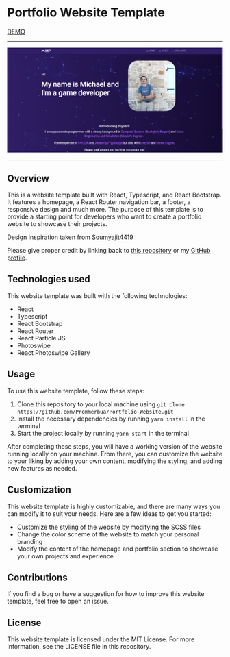 # Portfolio Website Template <br/>   

[DEMO](https://michaelprommer.com/)

---

![Screenshot of Your Website Homepage](./src/Assets/Images/ReadMeHeader.PNG)

---
## Overview

This is a website template built with React, Typescript, and React Bootstrap. It features a homepage, a React Router navigation bar, a footer, a responsive design and much more. The purpose of this template is to provide a starting point for developers who want to create a portfolio website to showcase their projects.

Design Inspiration taken from [Soumyajit4419](https://github.com/soumyajit4419/Portfolio)

Please give proper credit by linking back to [this repository](https://github.com/Prommerbua/Website) or my [GitHub profile](https://github.com/Prommerbua).

## Technologies used

This website template was built with the following technologies:

- React
- Typescript
- React Bootstrap
- React Router
- React Particle JS
- Photoswipe
- React Photoswipe Gallery

## Usage

To use this website template, follow these steps:

1. Clone this repository to your local machine using `git clone https://github.com/Prommerbua/Portfolio-Website.git`
2. Install the necessary dependencies by running `yarn install` in the terminal
3. Start the project locally by running `yarn start` in the terminal

After completing these steps, you will have a working version of the website running locally on your machine. From there, you can customize the website to your liking by adding your own content, modifying the styling, and adding new features as needed.

## Customization

This website template is highly customizable, and there are many ways you can modify it to suit your needs. Here are a few ideas to get you started:

- Customize the styling of the website by modifying the SCSS files
- Change the color scheme of the website to match your personal branding
- Modify the content of the homepage and portfolio section to showcase your own projects and experience

## Contributions

If you find a bug or have a suggestion for how to improve this website template, feel free to open an issue.

## License

This website template is licensed under the MIT License. For more information, see the LICENSE file in this repository.
